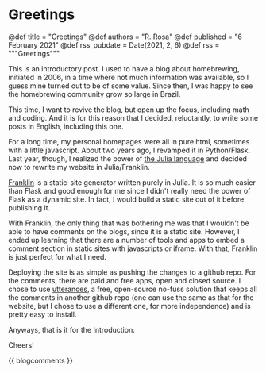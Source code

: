 # Greetings

@def title = "Greetings"
@def authors = "R. Rosa"
@def published = "6 February 2021"
@def rss_pubdate = Date(2021, 2, 6)
@def rss = """Greetings"""

This is an introductory post. I used to have a blog about homebrewing, initiated in 2006, in a time where not much information was available, so I guess mine turned out to be of some value. Since then, I was happy to see the homebrewing community grow so large in Brazil.

This time, I want to revive the blog, but open up the focus, including math and coding. And it is for this reason that I decided, reluctantly, to write some posts in English, including this one.

For a long time, my personal homepages were all in pure html, sometimes with a little javascript. About two years ago, I revamped it in Python/Flask. Last year, though, I realized the power of [the Julia language](https://julialang.org) and decided now to rewrite my website in Julia/Franklin. 

[Franklin](https://franklinjl.org) is a static-site generator written purely in Julia. It is so much easier than Flask and good enough for me since I didn't really need the power of Flask as a dynamic site. In fact, I would build a static site out of it before publishing it.

With Franklin, the only thing that was bothering me was that I wouldn't be able to have comments on the blogs, since it is a static site. However, I ended up learning that there are a number of tools and apps to embed a comment section in static sites with  javascripts or iframe. With that, Franklin is just perfect for what I need.

Deploying the site is as simple as pushing the changes to a github repo. For the comments, there are paid and free apps, open and closed source. I chose to use [utterances](https://utteranc.es), a free, open-source no-fuss solution that keeps all the comments in another github repo (one can use the same as that for the website, but I chose to use a different one, for more independence) and is pretty easy to install.

Anyways, that is it for the Introduction.

Cheers!

{{ blogcomments }}